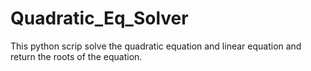 # Quadratic_Eq_Solver
This python scrip solve the quadratic equation and linear equation and return the roots of the equation.
